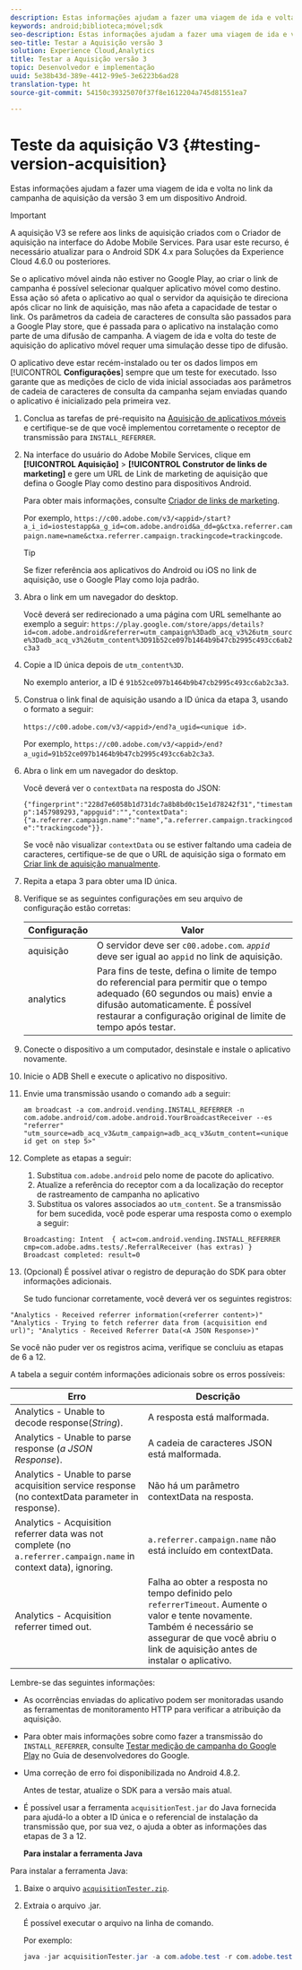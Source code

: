 ```yaml
---
description: Estas informações ajudam a fazer uma viagem de ida e volta no link da campanha de aquisição da versão 3 em um dispositivo Android.
keywords: android;biblioteca;móvel;sdk
seo-description: Estas informações ajudam a fazer uma viagem de ida e volta no link da campanha de aquisição da versão 3 em um dispositivo Android.
seo-title: Testar a Aquisição versão 3
solution: Experience Cloud,Analytics
title: Testar a Aquisição versão 3
topic: Desenvolvedor e implementação
uuid: 5e38b43d-389e-4412-99e5-3e6223b6ad28
translation-type: ht
source-git-commit: 54150c39325070f37f8e1612204a745d81551ea7

---
```



# Teste da aquisição V3 {#testing-version-acquisition}

Estas informações ajudam a fazer uma viagem de ida e volta no link da campanha de aquisição da versão 3 em um dispositivo Android.

>[!IMPORTANT]
>
>A aquisição V3 se refere aos links de aquisição criados com o Criador de aquisição na interface do Adobe Mobile Services. Para usar este recurso, é necessário atualizar para o Android SDK 4.x para Soluções da Experience Cloud 4.6.0 ou posteriores.

Se o aplicativo móvel ainda não estiver no Google Play, ao criar o link de campanha é possível selecionar qualquer aplicativo móvel como destino. Essa ação só afeta o aplicativo ao qual o servidor da aquisição te direciona após clicar no link de aquisição, mas não afeta a capacidade de testar o link. Os parâmetros da cadeia de caracteres de consulta são passados para a Google Play store, que é passada para o aplicativo na instalação como parte de uma difusão de campanha. A viagem de ida e volta do teste de aquisição do aplicativo móvel requer uma simulação desse tipo de difusão.

O aplicativo deve estar recém-instalado ou ter os dados limpos em [!UICONTROL **Configurações**] sempre que um teste for executado. Isso garante que as medições de ciclo de vida inicial associadas aos parâmetros de cadeia de caracteres de consulta da campanha sejam enviadas quando o aplicativo é inicializado pela primeira vez.

1. Conclua as tarefas de pré-requisito na [Aquisição de aplicativos móveis](/help/android/acquisition-main/acquisition.md) e certifique-se de que você implementou corretamente o receptor de transmissão para `INSTALL_REFERRER`.
1. Na interface do usuário do Adobe Mobile Services, clique em **[!UICONTROL Aquisição]** &gt; **[!UICONTROL Construtor de links de marketing]** e gere um URL de Link de marketing de aquisição que defina o Google Play como destino para dispositivos Android.

   Para obter mais informações, consulte [Criador de links de marketing](/help/using/acquisition-main/c-marketing-links-builder/c-marketing-links-builder.md).

   Por exemplo, `https://c00.adobe.com/v3/<appid>/start?a_i_id=iostestapp&a_g_id=com.adobe.android&a_dd=g&ctxa.referrer.campaign.name=name&ctxa.referrer.campaign.trackingcode=trackingcode`.

   >[!TIP]
   >
   >Se fizer referência aos aplicativos do Android ou iOS no link de aquisição, use o Google Play como loja padrão.

1. Abra o link em um navegador do desktop.

   Você deverá ser redirecionado a uma página com URL semelhante ao exemplo a seguir:
   `https://play.google.com/store/apps/details?id=com.adobe.android&referrer=utm_campaign%3Dadb_acq_v3%26utm_source%3Dadb_acq_v3%26utm_content%3D91b52ce097b1464b9b47cb2995c493cc6ab2c3a3`

1. Copie a ID única depois de `utm_content%3D`.

   No exemplo anterior, a ID é `91b52ce097b1464b9b47cb2995c493cc6ab2c3a3`.

1. Construa o link final de aquisição usando a ID única da etapa 3, usando o formato a seguir:

   `https://c00.adobe.com/v3/<appid>/end?a_ugid=<unique id>`.

   Por exemplo, `https://c00.adobe.com/v3/<appid>/end?a_ugid=91b52ce097b1464b9b47cb2995c493cc6ab2c3a3`.

1. Abra o link em um navegador do desktop.

   Você deverá ver o `contextData` na resposta do JSON:

   `{"fingerprint":"228d7e6058b1d731dc7a8b8bd0c15e1d78242f31","timestamp":1457989293,"appguid":"","contextData":{"a.referrer.campaign.name":"name","a.referrer.campaign.trackingcode":"trackingcode"}}.`

   Se você não visualizar `contextData` ou se estiver faltando uma cadeia de caracteres, certifique-se de que o URL de aquisição siga o formato em [Criar link de aquisição manualmente](/help/using/acquisition-main/c-marketing-links-builder/acquisition-link-manual.md).
1. Repita a etapa 3 para obter uma ID única.
1. Verifique se as seguintes configurações em seu arquivo de configuração estão corretas:

   | Configuração | Valor |
   |--- |--- |
   | aquisição | O servidor deve ser `c00.adobe.com`.   *`appid`* deve ser igual ao `appid` no link de aquisição. |
   | analytics | Para fins de teste, defina o limite de tempo do referencial para permitir que o tempo adequado (60 segundos ou mais) envie a difusão automaticamente. É possível restaurar a configuração original de limite de tempo após testar. |

1. Conecte o dispositivo a um computador, desinstale e instale o aplicativo novamente.
1. Inicie o ADB Shell e execute o aplicativo no dispositivo.
1. Envie uma transmissão usando o comando `adb` a seguir:

   `am broadcast -a com.android.vending.INSTALL_REFERRER -n com.adobe.android/com.adobe.android.YourBroadcastReceiver --es "referrer" "utm_source=adb_acq_v3&utm_campaign=adb_acq_v3&utm_content=<unique id get on step 5>"`

1. Complete as etapas a seguir:
   1. Substitua `com.adobe.android` pelo nome de pacote do aplicativo.
   1. Atualize a referência do receptor com a da localização do receptor de rastreamento de campanha no aplicativo
   1. Substitua os valores associados ao `utm_content`.
   Se a transmissão for bem sucedida, você pode esperar uma resposta como o exemplo a seguir:

   `Broadcasting: Intent 
{ act=com.android.vending.INSTALL_REFERRER cmp=com.adobe.adms.tests/.ReferralReceiver (has extras) } 
Broadcast completed: result=0`

1. (Opcional) É possível ativar o registro de depuração do SDK para obter informações adicionais.

   Se tudo funcionar corretamente, você deverá ver os seguintes registros:

`"Analytics - Received referrer information(<referrer content>)"   "Analytics - Trying to fetch referrer data from (acquisition end url)"; "Analytics - Received Referrer Data(<A JSON Response>)"`

Se você não puder ver os registros acima, verifique se concluiu as etapas de 6 a 12.

A tabela a seguir contém informações adicionais sobre os erros possíveis:

| Erro | Descrição |
|--- |--- |
| Analytics - Unable to decode response(*String*). | A resposta está malformada. |
| Analytics - Unable to parse response (*a JSON Response*). | A cadeia de caracteres JSON está malformada. |
| Analytics - Unable to parse acquisition service response (no contextData parameter in response). | Não há um parâmetro contextData na resposta. |
| Analytics - Acquisition referrer data was not complete (no `a.referrer.campaign.name` in context data), ignoring. | `a.referrer.campaign.name` não está incluído em  contextData. |
| Analytics - Acquisition referrer timed out. | Falha ao obter a resposta no tempo definido pelo `referrerTimeout`. Aumente o valor e tente novamente.  Também é necessário se assegurar de que você abriu o link de aquisição antes de instalar o aplicativo. |

Lembre-se das seguintes informações:

* As ocorrências enviadas do aplicativo podem ser monitoradas usando as ferramentas de monitoramento HTTP para verificar a atribuição da aquisição.
* Para obter mais informações sobre como fazer a transmissão do `INSTALL_REFERRER`, consulte [Testar medição de campanha do Google Play](https://developers.google.com/analytics/solutions/testing-play-campaigns) no Guia de desenvolvedores do Google.

* Uma correção de erro foi disponibilizada no Android 4.8.2.

   Antes de testar, atualize o SDK para a versão mais atual.

* É possível usar a ferramenta `acquisitionTest.jar` do Java fornecida para ajudá-lo a obter a ID única e o referencial de instalação da transmissão que, por sua vez, o ajuda a obter as informações das etapas de 3 a 12.

   **Para instalar a ferramenta Java**

Para instalar a ferramenta Java:

1. Baixe o arquivo [`acquisitionTester.zip`](/help/android/assets/acquisitionTester.zip).

1. Extraia o arquivo .jar.

   É possível executar o arquivo na linha de comando.

   Por exemplo:

   ```java
   java -jar acquisitionTester.jar -a com.adobe.test -r com.adobe.test.ReferrerReceiver -l "https://c00.adobe.com/v3/appid/start?a_i_id=123456&a_g_id=com.adobe.test&a_dd=i&ctxa.referrer.campaign.name=name&ctxa.referrer.campaign.trackingcode=1234
   ```
